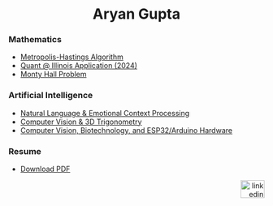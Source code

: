 <h1 align="center">Aryan Gupta</h1>

<h3 align="left">Mathematics</h3>

- [Metropolis-Hastings Algorithm](https://github.com/aryan-cs/metro-hast)
- [Quant @ Illinois Application (2024)](https://github.com/aryan-cs/quant-app-2024)
- [Monty Hall Problem](https://github.com/aryan-cs/monty-hall/blob/master/monty_python.ipynb)

<h3 align="left">Artificial Intelligence</h3>

- [Natural Language & Emotional Context Processing](https://github.com/aryan-cs/ren)
- [Computer Vision & 3D Trigonometry](https://github.com/aryan-cs/hand-e)
- [Computer Vision, Biotechnology, and ESP32/Arduino Hardware](https://github.com/aryan-cs/project-plastic)

<h3 align="left">Resume</h3>

- [Download PDF](https://github.com/aryan-cs/aryan-cs/blob/master/resume.pdf)

<div align="right">
  <a href="https://www.linkedin.com/in/aryan-g/" target="_blank">
    <img src="https://raw.githubusercontent.com/maurodesouza/profile-readme-generator/master/src/assets/icons/social/linkedin/default.svg" width="47" height="35" alt="linkedin logo" />
  </a>
</div>
